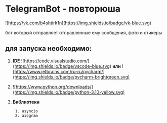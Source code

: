 # TelegramBot - повторюша
![https://vk.com/b4shtirk1n](https://img.shields.io/badge/vk-blue.svg)

блт который отправляет отправленные ему сообщения, фото и стикеры

## для запуска необходимо:
1. **IDE** ![https://code.visualstudio.com/](https://img.shields.io/badge/vscode-blue.svg) **или**
       ![https://www.jetbrains.com/ru-ru/pycharm/](https://img.shields.io/badge/pycharm-brightgreen.svg)
2. ![https://www.python.org/downloads/](https://img.shields.io/badge/python-3.10-yellow.svg)
3. **Библиотеки**

        1. asyncio
        2. aiogram

